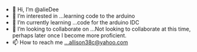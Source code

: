 - 👋 Hi, I’m @alieDee
- 👀 I’m interested in ...learning code to the arduino
- 🌱 I’m currently learning ...code for the arduino IDC
- 💞️ I’m looking to collaborate on ...Not looking to collaborate at this time, perhaps later once I become more proficient.
- 📫 How to reach me ...allison38c@yahoo.com

<!---
alieDee/alieDee is a ✨ special ✨ repository because its `README.md` (this file) appears on your GitHub profile.
You can click the Preview link to take a look at your changes.
--->
